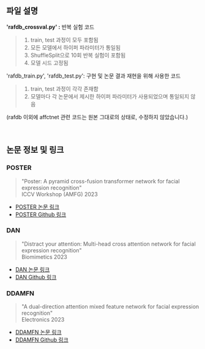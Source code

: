 ## 파일 설명
**'rafdb_crossval.py' :** 반복 실험 코드
>  1. train, test 과정이 모두 포함됨
>  2. 모든 모델에서 하이퍼 파라미터가 통일됨
>  3. ShuffleSplit으로 10회 반복 실험이 포함됨
>  4. 모델 시드 고정됨     

'rafdb_train.py', 'rafdb_test.py': 구현 및 논문 결과 재현을 위해 사용한 코드
>  1. train, test 과정이 각각 존재함
>  2. 모델마다 각 논문에서 제시한 하이퍼 파라미터가 사용되었으며 통일되지 않음

(rafdb 이외에 affctnet 관련 코드는 원본 그대로의 상태로, 수정하지 않았습니다.)

<br>

## 논문 정보 및 링크
### POSTER
> "Poster: A pyramid cross-fusion transformer network for facial expression recognition"<br>
> ICCV Workshop (AMFG) 2023

- [POSTER 논문 링크](https://scholar.google.com/scholar?hl=ko&as_sdt=0%2C5&q=Zheng%2C+Ce%2C+Matias+Mendieta%2C+and+Chen+Chen.+%22Poster%3A+A+pyramid+cross-fusion+transformer+network+for+facial+expression+recognition.%22+Proceedings+of+the+IEEE%2FCVF+International+Conference+on+Computer+Vision.+2023.&btnG=)
- [POSTER Github 링크](https://github.com/zczcwh/POSTER)

  
### DAN
> "Distract your attention: Multi-head cross attention network for facial expression recognition"<br>
> Biomimetics 2023

- [DAN 논문 링크](https://scholar.google.com/scholar?hl=ko&as_sdt=0%2C5&q=Wen%2C+Zhengyao%2C+et+al.+%22Distract+your+attention%3A+Multi-head+cross+attention+network+for+facial+expression+recognition.%22+Biomimetics+8.2+%282023%29%3A+199.&btnG=)
- [DAN Github 링크](https://github.com/yaoing/DAN)

  
### DDAMFN
> "A dual-direction attention mixed feature network for facial expression recognition"<br>
> Electronics 2023

- [DDAMFN 논문 링크](https://scholar.google.com/scholar?hl=ko&as_sdt=0%2C5&q=Zhang%2C+Saining%2C+et+al.+%22A+dual-direction+attention+mixed+feature+network+for+facial+expression+recognition.%22+Electronics+12.17+%282023%29%3A+3595.&btnG=)
- [DDAMFN Github 링크](https://github.com/SainingZhang/DDAMFN)
